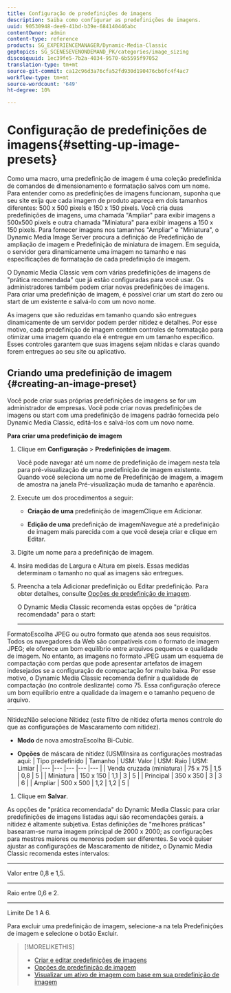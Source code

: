 ```yaml
---
title: Configuração de predefinições de imagens
description: Saiba como configurar as predefinições de imagens.
uuid: 90530948-dee9-41bd-b39e-684140446abc
contentOwner: admin
content-type: reference
products: SG_EXPERIENCEMANAGER/Dynamic-Media-Classic
geptopics: SG_SCENESEVENONDEMAND_PK/categories/image_sizing
discoiquuid: 1ec39fe5-7b2a-4034-9570-6b5595f97052
translation-type: tm+mt
source-git-commit: ca12c96d3a76cfa52fd930d190476cb6fc4f4ac7
workflow-type: tm+mt
source-wordcount: '649'
ht-degree: 10%

---
```



# Configuração de predefinições de imagens{#setting-up-image-presets}

Como uma macro, uma predefinição de imagem é uma coleção predefinida de comandos de dimensionamento e formatação salvos com um nome. Para entender como as predefinições de imagens funcionam, suponha que seu site exija que cada imagem de produto apareça em dois tamanhos diferentes: 500 x 500 pixels e 150 x 150 pixels. Você cria duas predefinições de imagens, uma chamada &quot;Ampliar&quot; para exibir imagens a 500x500 pixels e outra chamada &quot;Miniatura&quot; para exibir imagens a 150 x 150 pixels. Para fornecer imagens nos tamanhos &quot;Ampliar&quot; e &quot;Miniatura&quot;, o Dynamic Media Image Server procura a definição de Predefinição de ampliação de imagem e Predefinição de miniatura de imagem. Em seguida, o servidor gera dinamicamente uma imagem no tamanho e nas especificações de formatação de cada predefinição de imagem.

O Dynamic Media Classic vem com várias predefinições de imagens de &quot;prática recomendada&quot; que já estão configuradas para você usar. Os administradores também podem criar novas predefinições de imagens. Para criar uma predefinição de imagem, é possível criar um start do zero ou start de um existente e salvá-lo com um novo nome.

As imagens que são reduzidas em tamanho quando são entregues dinamicamente de um servidor podem perder nitidez e detalhes. Por esse motivo, cada predefinição de imagem contém controles de formatação para otimizar uma imagem quando ela é entregue em um tamanho específico. Esses controles garantem que suas imagens sejam nítidas e claras quando forem entregues ao seu site ou aplicativo.

## Criando uma predefinição de imagem {#creating-an-image-preset}

Você pode criar suas próprias predefinições de imagens se for um administrador de empresas. Você pode criar novas predefinições de imagens ou start com uma predefinição de imagens padrão fornecida pelo Dynamic Media Classic, editá-los e salvá-los com um novo nome.

**Para criar uma predefinição de imagem**

1. Clique em **Configuração** > **Predefinições de imagem**.

   Você pode navegar até um nome de predefinição de imagem nesta tela para pré-visualização de uma predefinição de imagem existente. Quando você seleciona um nome de Predefinição de imagem, a imagem de amostra na janela Pré-visualização muda de tamanho e aparência.

1. Execute um dos procedimentos a seguir:

   * **Criação de uma**
predefinição de imagemClique em Adicionar.

   * **Edição de uma**
predefinição de imagemNavegue até a predefinição de imagem mais parecida com a que você deseja criar e clique em Editar.

1. Digite um nome para a predefinição de imagem.
1. Insira medidas de Largura e Altura em pixels. Essas medidas determinam o tamanho no qual as imagens são entregues.
1. Preencha a tela Adicionar predefinição ou Editar predefinição. Para obter detalhes, consulte [Opções de predefinição de imagem](application-setup.md#image_preset_options).

   O Dynamic Media Classic recomenda estas opções de &quot;prática recomendada&quot; para o start:

   * ****
FormatoEscolha JPEG ou outro formato que atenda aos seus requisitos. Todos os navegadores da Web são compatíveis com o formato de imagem JPEG; ele oferece um bom equilíbrio entre arquivos pequenos e qualidade de imagem. No entanto, as imagens no formato JPEG usam um esquema de compactação com perdas que pode apresentar artefatos de imagem indesejados se a configuração de compactação for muito baixa. Por esse motivo, o Dynamic Media Classic recomenda definir a qualidade de compactação (no controle deslizante) como 75. Essa configuração oferece um bom equilíbrio entre a qualidade da imagem e o tamanho pequeno de arquivo.

   * ****
NitidezNão selecione Nitidez (este filtro de nitidez oferta menos controle do que as configurações de Mascaramento com nitidez).

   * **Modo**
de nova amostraEscolha Bi-Cubic.

   * **Opções**
de máscara de nitidez (USM)Insira as configurações mostradas aqui:
   | Tipo predefinido | Tamanho | USM: Valor | USM: Raio | USM: Limiar |
   |--- |--- |--- |--- |--- |
   | Venda cruzada (miniatura) | 75 x 75 | 1,5 | 0,8 | 5 |
   | Miniatura | 150 x 150 | 1,1 | 3 | 5 |
   | Principal | 350 x 350 | 3 | 3 | 6 |
   | Ampliar | 500 x 500 | 1,2 | 1,2 | 5 |

1. Clique em **Salvar**.

As opções de &quot;prática recomendada&quot; do Dynamic Media Classic para criar predefinições de imagens listadas aqui são recomendações gerais. a nitidez é altamente subjetiva. Estas definições de &quot;melhores práticas&quot; basearam-se numa imagem principal de 2000 x 2000; as configurações para mestres maiores ou menores podem ser diferentes. Se você quiser ajustar as configurações de Mascaramento de nitidez, o Dynamic Media Classic recomenda estes intervalos:

* ****
Valor entre 0,8 e 1,5.

* ****
Raio entre 0,6 e 2.

* ****
Limite De 1 A 6.

Para excluir uma predefinição de imagem, selecione-a na tela Predefinições de imagem e selecione o botão Excluir.

>[!MORELIKETHIS]
>
>* [Criar e editar predefinições de imagens](application-setup.md#creating_and_editing_image_presets)
>* [Opções de predefinição de imagem](application-setup.md#image_preset_options)
>* [Visualizar um ativo de imagem com base em sua predefinição de imagem](previewing-asset.md#previewing_an_image_asset_based_on_its_image_preset)

